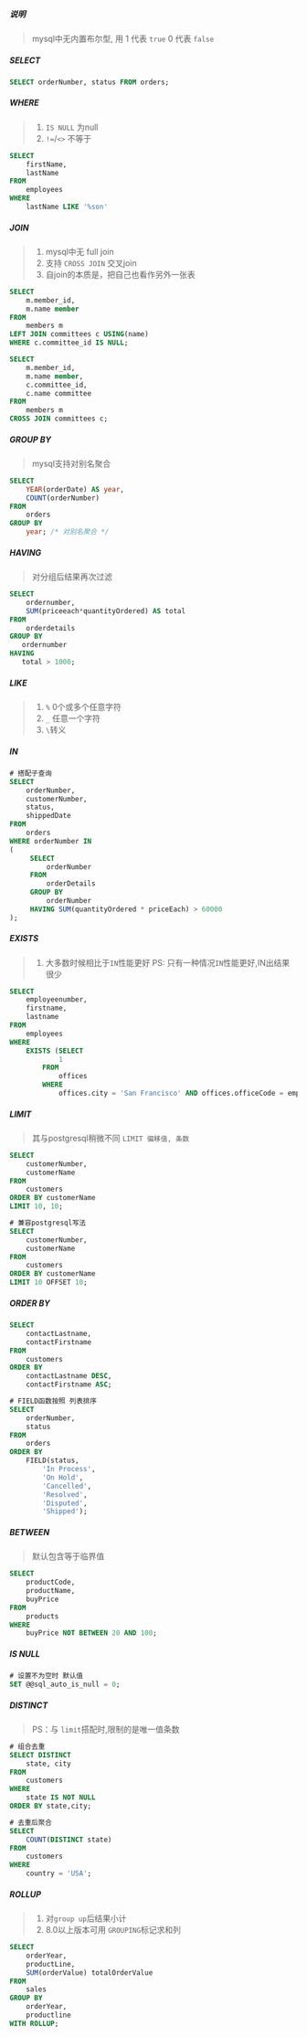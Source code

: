 ##### 说明
> mysql中无内置布尔型, 用 1 代表 `true` 0 代表 `false`


##### SELECT
```sql
SELECT orderNumber, status FROM orders;
```

##### WHERE
> 1. `IS NULL` 为null
> 2. `!=`/`<>` 不等于

```sql
SELECT
    firstName,
    lastName
FROM
    employees
WHERE
    lastName LIKE '%son'
```


##### JOIN
> 1. mysql中无 full join
> 2. 支持 `CROSS JOIN` 交叉join
> 3. 自join的本质是，把自己也看作另外一张表

```sql
SELECT
    m.member_id,
    m.name member
FROM
    members m
LEFT JOIN committees c USING(name)
WHERE c.committee_id IS NULL;
```

```sql
SELECT
    m.member_id,
    m.name member,
    c.committee_id,
    c.name committee
FROM
    members m
CROSS JOIN committees c;
```


##### GROUP BY
> mysql支持对别名聚合

```sql
SELECT
    YEAR(orderDate) AS year,
    COUNT(orderNumber)
FROM
    orders
GROUP BY
    year; /* 对别名聚合 */
```


##### HAVING
> 对分组后结果再次过滤
```sql
SELECT
    ordernumber,
    SUM(priceeach*quantityOrdered) AS total
FROM
    orderdetails
GROUP BY
   ordernumber
HAVING
   total > 1000;
```


##### LIKE
> 1. `%` 0个或多个任意字符
> 2. `_` 任意一个字符
> 3. `\`转义


##### IN
```sql
# 搭配子查询
SELECT    
    orderNumber,
    customerNumber,
    status,
    shippedDate
FROM    
    orders
WHERE orderNumber IN
(
     SELECT
         orderNumber
     FROM
         orderDetails
     GROUP BY
         orderNumber
     HAVING SUM(quantityOrdered * priceEach) > 60000
);
```


##### EXISTS
> 1. 大多数时候相比于`IN`性能更好
> PS: 只有一种情况`IN`性能更好,IN出结果很少
```sql
SELECT
    employeenumber,
    firstname,
    lastname
FROM
    employees
WHERE
    EXISTS (SELECT
            1
        FROM
            offices
        WHERE
            offices.city = 'San Francisco' AND offices.officeCode = employees.officeCode);
```


##### LIMIT
> 其与postgresql稍微不同 `LIMIT 偏移值, 条数`

```sql
SELECT
    customerNumber,
    customerName
FROM
    customers
ORDER BY customerName    
LIMIT 10, 10;
```
```sql
# 兼容postgresql写法
SELECT
    customerNumber,
    customerName
FROM
    customers
ORDER BY customerName    
LIMIT 10 OFFSET 10;
```


##### ORDER BY
```sql
SELECT
    contactLastname,
    contactFirstname
FROM
    customers
ORDER BY
    contactLastname DESC,
    contactFirstname ASC;
```

```sql
# FIELD函数按照 列表排序
SELECT
    orderNumber,
    status
FROM
    orders
ORDER BY
    FIELD(status,
        'In Process',
        'On Hold',
        'Cancelled',
        'Resolved',
        'Disputed',
        'Shipped');
```


##### BETWEEN
> 默认包含等于临界值

```sql
SELECT
    productCode,
    productName,
    buyPrice
FROM
    products
WHERE
    buyPrice NOT BETWEEN 20 AND 100;
```

##### IS NULL
```sql
# 设置不为空时 默认值
SET @@sql_auto_is_null = 0;
```


##### DISTINCT
> PS：与 `limit`搭配时,限制的是唯一值条数

```sql
# 组合去重
SELECT DISTINCT
    state, city
FROM
    customers
WHERE
    state IS NOT NULL
ORDER BY state,city;
```

```sql
# 去重后聚合
SELECT
    COUNT(DISTINCT state)
FROM
    customers
WHERE
    country = 'USA';
```


##### ROLLUP
> 1. 对`group up`后结果小计
> 2. 8.0以上版本可用 `GROUPING`标记求和列

```sql
SELECT
    orderYear,
    productLine,
    SUM(orderValue) totalOrderValue
FROM
    sales
GROUP BY
    orderYear,
    productline
WITH ROLLUP;
```












